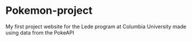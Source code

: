 # Pokemon-project
 My first project website for the Lede program at Columbia University made using data from the PokeAPI
